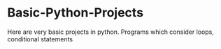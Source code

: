 # Basic-Python-Projects
Here are very basic projects in python. Programs which consider loops, conditional statements
